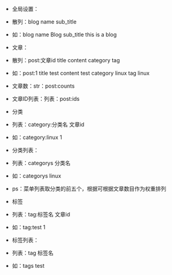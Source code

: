 * 全局设置：
 * 散列：blog name sub_title
 * 如：blog name Blog sub_title this is a blog

* 文章：
 * 散列：post:文章id title content category tag
 * 如：post:1 title test content test category linux tag linux
 * 文章数：str：post:counts
 * 文章ID列表：列表：post:ids

* 分类
 * 列表：category:分类名 文章id
 * 如：category:linux 1

* 分类列表：
 * 列表：categorys 分类名
 * 如：categorys linux
 * ps：菜单列表取分类的前五个，根据可根据文章数目作为权重排列

* 标签
 * 列表：tag:标签名 文章id
 * 如：tag:test 1

* 标签列表：
 * 列表：tag 标签名
 * 如：tags test


